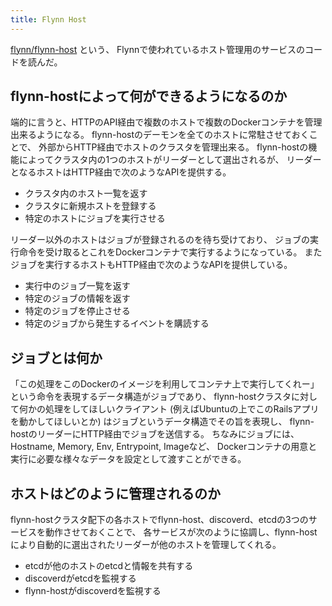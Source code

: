 ```yaml
---
title: Flynn Host
---
```


[flynn/flynn-host](https://github.com/flynn/flynn-host) という、
Flynnで使われているホスト管理用のサービスのコードを読んだ。

## flynn-hostによって何ができるようになるのか
端的に言うと、HTTPのAPI経由で複数のホストで複数のDockerコンテナを管理出来るようになる。
flynn-hostのデーモンを全てのホストに常駐させておくことで、
外部からHTTP経由でホストのクラスタを管理出来る。
flynn-hostの機能によってクラスタ内の1つのホストがリーダーとして選出されるが、
リーダーとなるホストはHTTP経由で次のようなAPIを提供する。

* クラスタ内のホスト一覧を返す
* クラスタに新規ホストを登録する
* 特定のホストにジョブを実行させる

リーダー以外のホストはジョブが登録されるのを待ち受けており、
ジョブの実行命令を受け取るとこれをDockerコンテナで実行するようになっている。
またジョブを実行するホストもHTTP経由で次のようなAPIを提供している。

* 実行中のジョブ一覧を返す
* 特定のジョブの情報を返す
* 特定のジョブを停止させる
* 特定のジョブから発生するイベントを購読する

## ジョブとは何か
「この処理をこのDockerのイメージを利用してコンテナ上で実行してくれー」
という命令を表現するデータ構造がジョブであり、
flynn-hostクラスタに対して何かの処理をしてほしいクライアント
(例えばUbuntuの上でこのRailsアプリを動かしてほしいとか)
はジョブというデータ構造でその旨を表現し、
flynn-hostのリーダーにHTTP経由でジョブを送信する。
ちなみにジョブには、
Hostname, Memory, Env, Entrypoint, Imageなど、
Dockerコンテナの用意と実行に必要な様々なデータを設定として渡すことができる。

## ホストはどのように管理されるのか
flynn-hostクラスタ配下の各ホストでflynn-host、discoverd、etcdの3つのサービスを動作させておくことで、
各サービスが次のように協調し、flynn-hostにより自動的に選出されたリーダーが他のホストを管理してくれる。

* etcdが他のホストのetcdと情報を共有する
* discoverdがetcdを監視する
* flynn-hostがdiscoverdを監視する
